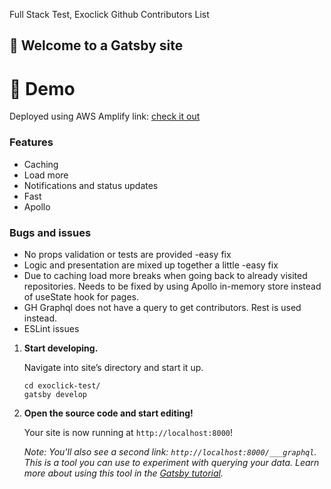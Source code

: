 
Full Stack Test, Exoclick
Github Contributors List


## 🚀 Welcome to a Gatsby site

# 💫 Demo
Deployed using AWS Amplify
link:
[check it out](https://master.d17oxksszanbf2.amplifyapp.com/)

### Features
- Caching
- Load more
- Notifications and status updates
- Fast
- Apollo

### Bugs and issues
- No props validation or tests are provided -easy fix
- Logic and presentation are mixed up together a little -easy fix
- Due to caching load more breaks when going back to already visited repositories. Needs to be
 fixed by using Apollo in-memory store instead of useState hook for pages.
- GH Graphql does not have a query to get contributors. Rest is used instead.
- ESLint issues

1.  **Start developing.**

    Navigate into site’s directory and start it up.

    ```shell
    cd exoclick-test/
    gatsby develop
    ```

1.  **Open the source code and start editing!**

    Your site is now running at `http://localhost:8000`!

    _Note: You'll also see a second link: _`http://localhost:8000/___graphql`_. This is a tool you can use to experiment with querying your data. Learn more about using this tool in the [Gatsby tutorial](https://www.gatsbyjs.org/tutorial/part-five/#introducing-graphiql)._



